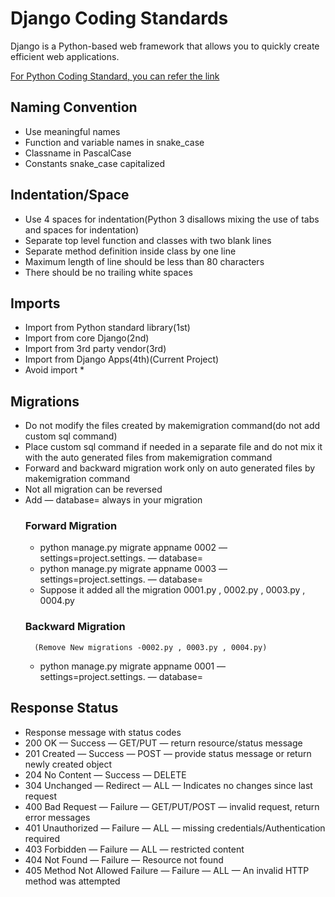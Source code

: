 
# Django Coding Standards

Django is a Python-based web framework that allows you to quickly create efficient web applications. 

[For Python Coding Standard, you can refer the link](PythonCodingStandards.md)


## Naming Convention
- Use meaningful names
- Function and variable names in snake_case
- Classname in PascalCase
- Constants snake_case capitalized

## Indentation/Space
- Use 4 spaces for indentation(Python 3 disallows mixing the use of tabs and spaces for indentation)
- Separate top level function and classes with two blank lines
- Separate method definition inside class by one line
- Maximum length of line should be less than 80 characters
- There should be no trailing white spaces

## Imports
- Import from Python standard library(1st)
- Import from core Django(2nd)
- Import from 3rd party vendor(3rd)
- Import from Django Apps(4th)(Current Project)
- Avoid import *

## Migrations
- Do not modify the files created by makemigration command(do not add custom sql command)
- Place custom sql command if needed in a separate file and do not mix it with the auto generated files from makemigration command
- Forward and backward migration work only on auto generated files by makemigration command
- Not all migration can be reversed
- Add — database=<dbConfigName> always in your migration
    ### Forward Migration
    - python manage.py migrate appname 0002 — settings=project.settings.<Env> — database=<dbConfigName>
    - python manage.py migrate appname 0003 — settings=project.settings.<Env> — database=<dbConfigName>
    - Suppose it added all the migration 0001.py , 0002.py , 0003.py , 0004.py
    ### Backward Migration
        (Remove New migrations -0002.py , 0003.py , 0004.py)
    - python manage.py migrate appname 0001 — settings=project.settings.<Env> — database=<dbConfigName>

## Response Status
- Response message with status codes
- 200 OK — Success — GET/PUT — return resource/status message
- 201 Created — Success — POST — provide status message or return newly created object
- 204 No Content — Success — DELETE
- 304 Unchanged — Redirect — ALL — Indicates no changes since last request
- 400 Bad Request — Failure — GET/PUT/POST — invalid request, return error messages
- 401 Unauthorized — Failure — ALL — missing credentials/Authentication required
- 403 Forbidden — Failure — ALL — restricted content
- 404 Not Found — Failure — Resource not found
- 405 Method Not Allowed Failure — Failure — ALL — An invalid HTTP method was attempted